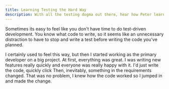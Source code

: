 ```yaml
---
title: Learning Testing the Hard Way
description: With all the testing dogma out there, hear how Peter learned to follow TDD the hard way
---
```


Sometimes its easy to feel like you don't have time to do test-driven development. You know what code to write, so it seems like an unnecessary distraction to have to stop and write a test before writing the code you've planned.

I certainly used to feel this way, but then I started working as the primary developer on a big project. At first, everything was great. I was writing new features really quickly and everyone was really happy with it. I'd just write the code, quickly click Then, inevitably, something in the requirements changed. That was no problem, I knew how the code worked so I jumped in and made the change.
